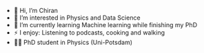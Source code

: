 - 👋 Hi, I’m Chiran
- 👀 I’m interested in Physics and Data Science
- 🌱 I’m currently learning Machine learning while finishing my PhD 
- ⚡ I enjoy: Listening to podcasts, cooking and walking
- 🧑‍🎓 PhD student in Physics (Uni-Potsdam)
  <!---- 📫 How to reach me ...--->

<!---
ChiranNala/ChiranNala is a ✨ special ✨ repository because its `README.md` (this file) appears on your GitHub profile.
You can click the Preview link to take a look at your changes.
--->
